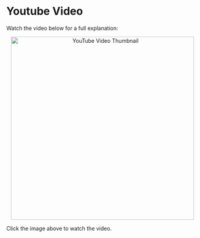 # Youtube Video
Watch the video below for a full explanation:

<p align="center">
  <a href="https://www.youtube.com/watch?5OJP4ukBTVU" target="_blank">
    <img src="https://img.youtube.com/vi/5OJP4ukBTVU/0.jpg" alt="YouTube Video Thumbnail" width="480" />
  </a>
</p>

Click the image above to watch the video.

